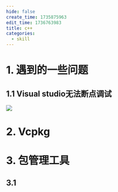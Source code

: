 ```yaml
---
hide: false
create_time: 1735875963
edit_time: 1736763983
title: c++
categories:
  - skill
---
```



# 1. 遇到的一些问题

## 1.1 Visual studio无法断点调试

<img src="/assets/POHJbALIuoORVWxDYo8czUeunrh.png" src-width="705" class="markdown-img m-auto" src-height="93" align="center"/>

# 2. Vcpkg

# 3. 包管理工具

## 3.1 
